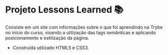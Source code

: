 # Projeto Lessons Learned 📚

Consiste em um site com informações sobre o que foi aprendindo na Trybe no início do curso, visando a utilização das tags semânticas e aplicando posicionamento e estilização da página.

* Construída utilizado HTML5 e CSS3.
